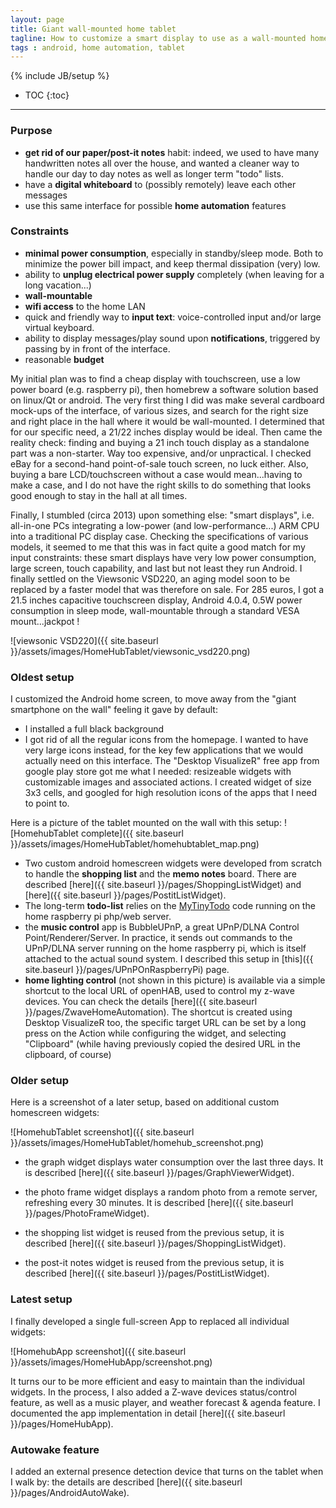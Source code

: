 ```yaml
---
layout: page
title: Giant wall-mounted home tablet
tagline: How to customize a smart display to use as a wall-mounted home tablet
tags : android, home automation, tablet
---
```

{% include JB/setup %}

* TOC
{:toc}

---

### Purpose
* **get rid of our paper/post-it notes** habit: indeed, we used to have many handwritten notes all over the house, and wanted a cleaner way to handle our day to day notes as well as longer term "todo" lists.
* have a **digital whiteboard** to (possibly remotely) leave each other messages
* use this same interface for possible **home automation** features

### Constraints

* **minimal power consumption**, especially in standby/sleep mode. Both to minimize the power bill impact, and keep thermal dissipation (very) low.
* ability to **unplug electrical power supply** completely (when leaving for a long vacation...)
* **wall-mountable**
* **wifi access** to the home LAN
* quick and friendly way to **input text**: voice-controlled input and/or large virtual keyboard.
* ability to display messages/play sound upon **notifications**, triggered by passing by in front of the interface.
* reasonable **budget**

My initial plan was to find a cheap display with touchscreen, use a low power board (e.g. raspberry pi), then homebrew a software solution based on linux/Qt or android.  The very first thing I did was make several cardboard mock-ups of the interface, of various sizes, and search for the right size and right place in the hall where it would be wall-mounted. I determined that for our specific need, a 21/22 inches display would be ideal. Then came the reality check: finding and buying a 21 inch touch display as a standalone part was a non-starter. Way too expensive, and/or unpractical. I checked eBay for a second-hand point-of-sale touch screen, no luck either. Also, buying a bare LCD/touchscreen without a case would mean...having to make a case, and I do not have the right skills to do something that looks good enough to stay in the hall at all times.

Finally, I stumbled (circa 2013) upon something else: "smart displays", i.e. all-in-one PCs integrating a low-power (and low-performance...) ARM CPU into a traditional PC display case. Checking the specifications of various models, it seemed to me that this was in fact quite a good match for my input constraints: these smart displays have very low power consumption, large screen, touch capability, and last but not least they run Android. I finally settled on the Viewsonic VSD220, an aging model soon to be replaced by a faster model that was therefore on sale. For 285 euros, I got a 21.5 inches capacitive touchscreen display, Android 4.0.4, 0.5W power consumption in sleep mode, wall-mountable through a standard VESA mount...jackpot !

![viewsonic VSD220]({{ site.baseurl }}/assets/images/HomeHubTablet/viewsonic_vsd220.png)

### Oldest setup

I customized the Android home screen, to move away from the "giant smartphone on the wall" feeling it gave by default:

* I installed a full black background
* I got rid of all the regular icons from the homepage. I wanted to have very large icons instead, for the key few applications that we would actually need on this interface. The "Desktop VisualizeR" free app from google play store got me what I needed: resizeable widgets with customizable images and associated actions.  I created widget of size 3x3 cells, and googled for high resolution icons of the apps that I need to point to.<br>

Here is a picture of the tablet mounted on the wall with this setup:
![HomehubTablet complete]({{ site.baseurl }}/assets/images/HomeHubTablet/homehubtablet_map.png)

* Two custom android homescreen widgets were developed from scratch to handle the **shopping list** and the **memo notes** board. There are described [here]({{ site.baseurl }}/pages/ShoppingListWidget) and [here]({{ site.baseurl }}/pages/PostitListWidget).
* The long-term **todo-list** relies on the [MyTinyTodo](http://www.mytinytodo.net/) code running on the home raspberry pi php/web server.
* the **music control** app is BubbleUPnP, a great UPnP/DLNA Control Point/Renderer/Server. In practice, it sends out commands to the UPnP/DLNA server running on the home raspberry pi, which is itself attached to the actual sound system. I described this setup in [this]({{ site.baseurl }}/pages/UPnPOnRaspberryPi) page.
* **home lighting control** (not shown in this picture) is available via a simple shortcut to the local URL of openHAB, used to control my z-wave devices. You can check the details [here]({{ site.baseurl }}/pages/ZwaveHomeAutomation). The shortcut is created using Desktop VisualizeR too, the specific target URL can be set by a long press on the Action while configuring the widget, and selecting "Clipboard" (while having previously copied the desired URL in the clipboard, of course)

### Older setup

Here is a screenshot of a later setup, based on additional custom homescreen widgets:

![HomehubTablet screenshot]({{ site.baseurl }}/assets/images/HomeHubTablet/homehub_screenshot.png)

* the graph widget displays water consumption over the last three days. It is described [here]({{ site.baseurl }}/pages/GraphViewerWidget).

* the photo frame widget displays a random photo from a remote server, refreshing every 30 minutes. It is described [here]({{ site.baseurl }}/pages/PhotoFrameWidget).

* the shopping list widget is reused from the previous setup, it is described [here]({{ site.baseurl }}/pages/ShoppingListWidget).

* the post-it notes widget is reused from the previous setup, it is described [here]({{ site.baseurl }}/pages/PostitListWidget).

### Latest setup

I finally developed a single full-screen App to replaced all individual widgets:

![HomehubApp screenshot]({{ site.baseurl }}/assets/images/HomeHubApp/screenshot.png)

It turns our to be more efficient and easy to maintain than the individual widgets. In the process, I also added a Z-wave devices status/control feature, as well as a music player, and weather forecast & agenda feature. I documented the app implementation in detail [here]({{ site.baseurl }}/pages/HomeHubApp).

### Autowake feature

I added an external presence detection device that turns on the tablet when I walk by: the details are described [here]({{ site.baseurl }}/pages/AndroidAutoWake).







